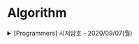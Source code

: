# Algorithm


<details>
<summary> [Programmers] 시저암호 - 2020/09/07(월)</summary>
<div markdown="1">
https://velog.io/@gyu716625/Programmers-%EC%8B%9C%EC%A0%80%EC%95%94%ED%98%B8-JS
</detailes>
